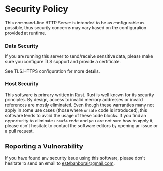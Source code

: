 # Security Policy

This command-line HTTP Server is intended to be as configurable as possible,
thus security concerns may vary based on the configuration provided at runtime.

### Data Security

If you are running this server to send/receive sensitive data, please make sure
you configure TLS support and provide a certificate.

See [TLS/HTTPS configuration][1] for more details.

### Host Security

This software is primary written in Rust. Rust is well known for its security
principles. By design, access to invalid memory addresses or invalid references
are mostly eliminated. Even though these warranties many not apply in some
use cases (those where `unsafe` code is introduced), this software tends to
avoid the usage of these code blocks. If you find an opportunity to eliminate
`unsafe` code and you are not sure how to apply it, please don't hesitate to
contact the software editors by opening an issue or a pull request.

## Reporting a Vulnerability

If you have found any security issue using this software, please don't
hesitate to send an email to estebanborai@gmail.com.

[1]: https://github.com/EstebanBorai/http-server#tls-https
